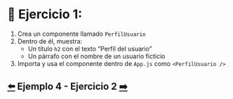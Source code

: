 # 🎯 Ejercicio 1:

1. Crea un componente llamado `PerfilUsuario`
2. Dentro de él, muestra:
   - Un título `h2` con el texto “Perfil del usuario”
   - Un párrafo con el nombre de un usuario ficticio
3. Importa y usa el componente dentro de `App.js` como `<PerfilUsuario />`

##  [⬅️](../Ejemplos/Ejemplo_4.md) Ejemplo 4 - Ejercicio 2 [➡️](../Ejericios/Ejercicio_2.md)
